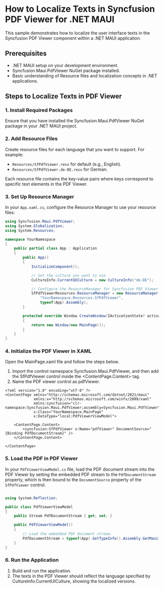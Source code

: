 # How to Localize Texts in Syncfusion PDF Viewer for .NET MAUI

This sample demonstrates how to localize the user interface texts in the Syncfusion PDF Viewer component within a .NET MAUI application.

## Prerequisites

- .NET MAUI setup on your development environment.
- Syncfusion.Maui.PdfViewer NuGet package installed.
- Basic understanding of Resource files and localization concepts in .NET applications.

## Steps to Localize Texts in PDF Viewer

### 1. Install Required Packages

Ensure that you have installed the Syncfusion.Maui.PdfViewer NuGet package in your .NET MAUI project.

### 2. Add Resource Files

Create resource files for each language that you want to support. For example:
- `Resources/SfPdfViewer.resx` for default (e.g., English).
- `Resources/SfPdfViewer.de-DE.resx` for German.

Each resource file contains the key-value pairs where keys correspond to specific text elements in the PDF Viewer.

### 3. Set Up Resource Manager

In your `App.xaml.cs`, configure the Resource Manager to use your resource files:

```csharp
using Syncfusion.Maui.PdfViewer;
using System.Globalization;
using System.Resources;

namespace YourNamespace
{
    public partial class App : Application
    {
        public App()
        {
            InitializeComponent();

            // Set the culture you want to use
            CultureInfo.CurrentUICulture = new CultureInfo("de-DE");

            // Configure the ResourceManager for Syncfusion PDF Viewer localization
            SfPdfViewerResources.ResourceManager = new ResourceManager(
                "YourNamespace.Resources.SfPdfViewer",
                typeof(App).Assembly);
        }

        protected override Window CreateWindow(IActivationState? activationState)
        {
            return new Window(new MainPage());
        }
    }
}
```
### 4. Initialize the PDF Viewer in XAML

Open the MainPage.xaml file and follow the steps below.

1. Import the control namespace Syncfusion.Maui.PdfViewer, and then add the SfPdfViewer control inside the <ContentPage.Content> tag.
2. Name the PDF viewer control as pdfViewer.

```xaml
<?xml version="1.0" encoding="utf-8" ?>
<ContentPage xmlns="http://schemas.microsoft.com/dotnet/2021/maui"
             xmlns:x="http://schemas.microsoft.com/winfx/2009/xaml"
             xmlns:syncfusion="clr-namespace:Syncfusion.Maui.PdfViewer;assembly=Syncfusion.Maui.PdfViewer"
             x:Class="YourNamespace.MainPage"
             x:DataType="local:PdfViewerViewModel">

    <ContentPage.Content>
        <syncfusion:SfPdfViewer x:Name="pdfViewer" DocumentSource="{Binding PdfDocumentStream}" />
    </ContentPage.Content>

</ContentPage>
```
### 5. Load the PDF in PDF Viewer

In your `PdfViewerViewModel.cs` file, load the PDF document stream into the PDF Viewer by setting the embedded PDF stream to the `PdfDocumentStream` property, which is then bound to the `DocumentSource` property of the `SfPdfViewer` control.

``` csharp

using System.Reflection;

public class PdfViewerViewModel
{
    public Stream PdfDocumentStream { get; set; }

    public PdfViewerViewModel()
    {
        // Load the embedded PDF document stream.
        PdfDocumentStream = typeof(App).GetTypeInfo().Assembly.GetManifestResourceStream("Localization.Assets.PDF_Succinctly.pdf");
    }
}

```

### 6. Run the Application
1. Build and run the application.
2. The texts in the PDF Viewer should reflect the language specified by CultureInfo.CurrentUICulture, showing the localized versions.